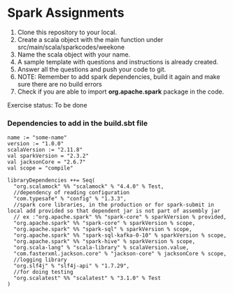 # **Spark Assignments**

1. Clone this repository to your local.
2. Create a scala object with the main function under src/main/scala/sparkcodes/weekone
3. Name the scala object with your name.
4. A sample template with questions and instructions is already created.
5. Answer all the questions and push your code to git.
6. NOTE: Remember to add spark dependencies, build it again and make sure there are no build errors
7. Check if you are able to import **org.apache.spark** package in the code.

Exercise status: To be done

### **Dependencies to add in the build.sbt file**

```
name := "some-name"
version := "1.0.0"
scalaVersion := "2.11.8"
val sparkVersion = "2.3.2"
val jacksonCore = "2.6.7"
val scope = "compile"

libraryDependencies ++= Seq(
  "org.scalamock" %% "scalamock" % "4.4.0" % Test,
  //dependency of reading configuration
  "com.typesafe" % "config" % "1.3.3",
  //spark core libraries, in the production or for spark-submit in local add provided so that dependent jar is not part of assembly jar
  // ex :"org.apache.spark" %% "spark-core" % sparkVersion % provided,
  "org.apache.spark" %% "spark-core" % sparkVersion % scope,
  "org.apache.spark" %% "spark-sql" % sparkVersion % scope,
  "org.apache.spark" %% "spark-sql-kafka-0-10" % sparkVersion % scope,
  "org.apache.spark" %% "spark-hive" % sparkVersion % scope,
  "org.scala-lang" % "scala-library" % scalaVersion.value,
  "com.fasterxml.jackson.core" % "jackson-core" % jacksonCore % scope,
  //logging library
  "org.slf4j" % "slf4j-api" % "1.7.29",
  //for doing testing
  "org.scalatest" %% "scalatest" % "3.1.0" % Test
)
```
